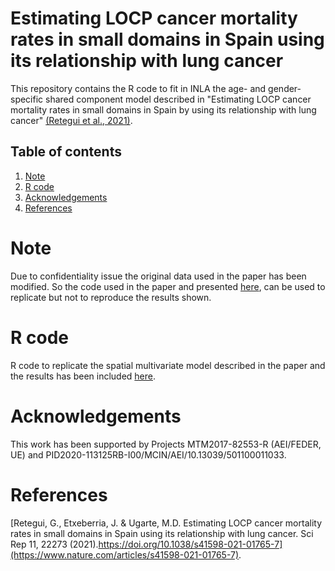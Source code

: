 # Estimating LOCP cancer mortality rates in small domains in Spain using its relationship with lung cancer

This repository contains the R code to fit in INLA the age- and gender-specific shared component model described in "Estimating LOCP cancer mortality rates in small domains in Spain by using its relationship with lung cancer" [(Retegui et al., 2021)](https://www.nature.com/articles/s41598-021-01765-7).

## Table of contents

1.  [Note](#Note)
2.  [R code](#Rcode)
3.  [Acknowledgements](#Acknowledgements)
4.  [References](#Ref)

# Note <a name="Note"/>

Due to confidentiality issue the original data used in the paper has been modified. So the code used in the paper and presented [here](https://github.com/spatialstatisticsupna/Estimating_LOCP_cancer_mortality_rates/tree/main/R), can be used to replicate but not to reproduce the results shown.

# R code <a name="Rcode"/>
R code to replicate the spatial multivariate model described in the paper and the results has been included [here](https://github.com/spatialstatisticsupna/Estimating_LOCP_cancer_mortality_rates/tree/main/R).

# Acknowledgements <a name="Acknowledgements"/>
This work has been supported by Projects MTM2017-82553-R (AEI/FEDER, UE) and PID2020-113125RB-I00/MCIN/AEI/10.13039/501100011033.

# References <a name="Ref"/>
[Retegui, G., Etxeberria, J. & Ugarte, M.D. Estimating LOCP cancer mortality rates in small domains in Spain using its relationship with lung cancer. Sci Rep 11, 22273 (2021).https://doi.org/10.1038/s41598-021-01765-7](https://www.nature.com/articles/s41598-021-01765-7).
